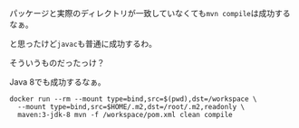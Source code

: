 パッケージと実際のディレクトリが一致していなくても`mvn compile`は成功するなぁ。

と思ったけど`javac`も普通に成功するわ。

そういうものだったっけ？

Java 8でも成功するなぁ。

```
docker run --rm --mount type=bind,src=$(pwd),dst=/workspace \
  --mount type=bind,src=$HOME/.m2,dst=/root/.m2,readonly \
  maven:3-jdk-8 mvn -f /workspace/pom.xml clean compile
```

